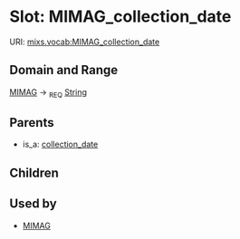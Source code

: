 
# Slot: MIMAG_collection_date




URI: [mixs.vocab:MIMAG_collection_date](https://w3id.org/mixs/vocab/MIMAG_collection_date)


## Domain and Range

[MIMAG](MIMAG.md) ->  <sub>REQ</sub> [String](types/String.md)

## Parents

 *  is_a: [collection_date](collection_date.md)

## Children


## Used by

 * [MIMAG](MIMAG.md)
